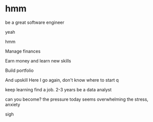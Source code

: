 # hmm
be a great software engineer

yeah


hmm

Manage finances

Earn money and learn new skills 

Build portfolio

And upskill
Here I go again, don't know where to start
q

keep learning
find a job. 2-3 years be a data analyst

can you become? the pressure today seems overwhelming the stress, anxiety 

 sigh
